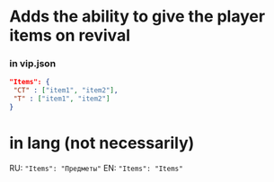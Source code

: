 # Adds the ability to give the player items on revival

### in vip.json
```json
"Items": {
 "CT" : ["item1", "item2"], 
 "T" : ["item1", "item2"] 
}
```

# in lang (not necessarily)

RU: `"Items": "Предметы"`
EN: `"Items": "Items"`